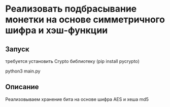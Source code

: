 # Реализовать подбрасывание монетки на основе симметричного шифра и хэш-функции
## Запуск
требуется установить Crypto библиотеку (pip install pycrypto)

python3 main.py
## Описание
Реализовываем хранение бита на основе шифра AES и хеша md5